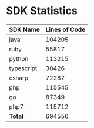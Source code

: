 # SDK Statistics

| SDK Name | Lines of Code |
| -------- | ------------- |
| java | 104205 |
| ruby | 55817 |
| python | 113215 |
| typescript | 30426 |
| csharp | 72287 |
| php | 115545 |
| go | 87349 |
| php7 | 115712 |
| **Total** | 694556 |
